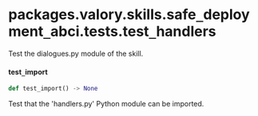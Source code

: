 <a id="packages.valory.skills.safe_deployment_abci.tests.test_handlers"></a>

# packages.valory.skills.safe`_`deployment`_`abci.tests.test`_`handlers

Test the dialogues.py module of the skill.

<a id="packages.valory.skills.safe_deployment_abci.tests.test_handlers.test_import"></a>

#### test`_`import

```python
def test_import() -> None
```

Test that the 'handlers.py' Python module can be imported.

